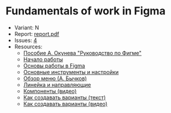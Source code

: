 # Fundamentals of work in Figma

- Variant: N
- Report: [report.pdf](https://github.com/nadevko/bsuir-IP-1/releases/download/term-4/lw-03.pdf)
- Issues: [4](https://github.com/nadevko/bsuir-IP-1/issues/4)
- Resources:
  - [Пособие А. Окунева "Руководство по Фигме"](https://slashdesigner.ru/figma-guide)
  - [Начало работы](https://lms.bsuir.by/pluginfile.php/483725/mod_resource/content/2/%D0%BF%D0%B5%D1%80%D0%B2%D1%8B%D0%B9%20%D0%B2%D0%B7%D0%B3%D0%BB%D1%8F%D0%B4%20%D0%BD%D0%B0%20%D0%B8%D0%BD%D1%82%D0%B5%D1%80%D1%84%D0%B5%D0%B9%D1%81.mp4)
  - [Основы работы в Figma](https://www.youtube.com/watch?reload=9&v=yl-Q875MARE&list=PLgP78sMGTxfBnHmM4UE1KM8R7MdzFdLox&index=2)
  - [Основные инструменты и настройки](https://www.youtube.com/watch?v=oFukF4Hc2dA&list=PLgP78sMGTxfBnHmM4UE1KM8R7MdzFdLox&index=4)
  - [Обзор меню (А. Бычков)](https://www.youtube.com/watch?v=0FobeOhd14E&list=PLM2Q6lcZo4MexclJrYxA0Is42qWBBuHpB&index=2)
  - [Линейка и направляющие](https://www.youtube.com/watch?v=52vhNZXKvig&list=PLgP78sMGTxfBnHmM4UE1KM8R7MdzFdLox&index=5)
  - [Компоненты (видео)](https://www.youtube.com/watch?v=GyurouTc3XU&list=PLgP78sMGTxfBnHmM4UE1KM8R7MdzFdLox&index=7)
  - [Как создавать варианты (текст)](https://skillbox.ru/media/design/figma-variants/)
  - [Как создавать варианты (видео)](https://www.youtube.com/watch?v=JvHaC3Ch1Y4&list=PLgP78sMGTxfBnHmM4UE1KM8R7MdzFdLox&index=9)
